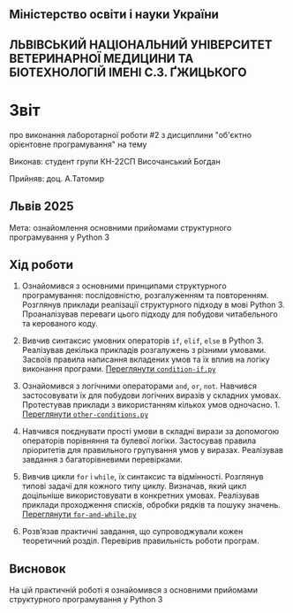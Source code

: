 ## Міністерство освіти і науки України

## ЛЬВІВСЬКИЙ НАЦІОНАЛЬНИЙ УНІВЕРСИТЕТ ВЕТЕРИНАРНОЇ МЕДИЦИНИ ТА БІОТЕХНОЛОГІЙ ІМЕНІ С.З. ҐЖИЦЬКОГО

# Звіт
про виконання лаборотарної роботи #2 з дисциплини "об'єктно орієнтовне програмування" на тему 

Виконав: студент групи КН-22СП Височанський Богдан

Прийняв: доц. А.Татомир

## Львів 2025

Мета: ознайомлення основними прийомами структурного програмування у Python 3

## Хід роботи

1. Ознайомився з основними принципами структурного програмування: послідовністю, розгалуженням та повторенням. 
   Розглянув приклади реалізації структурного підходу в мові Python 3. Проаналізував переваги цього підходу для побудови читабельного та керованого коду.

2. Вивчив синтаксис умовних операторів `if`, `elif`, `else` в Python 3. 
   Реалізував декілька прикладів розгалужень з різними умовами. Засвоїв правила написання вкладених умов та їх вплив на логіку виконання програми.
   [Переглянути `condition-if.py`](./condition-if.py)

3. Ознайомився з логічними операторами `and`, `or`, `not`. Навчився застосовувати їх для побудови логічних виразів у складних умовах. 
   Протестував приклади з використанням кількох умов одночасно. 1. [Переглянути `other-conditions.py`](./other-conditions.py) 

4. Навчився поєднувати прості умови в складні вирази за допомогою операторів порівняння та булевої логіки. 
   Застосував правила пріоритетів для правильного групування умов у виразах. Реалізував завдання з багаторівневими перевірками.

5. Вивчив цикли `for` і `while`, їх синтаксис та відмінності. Розглянув типові задачі для кожного типу циклу. 
   Визначав, який цикл доцільніше використовувати в конкретних умовах. Реалізував приклади проходження списків, обробки рядків та пошуку значень.
   [Переглянути `for-and-while.py`](./for-and-while.py)

6. Розв’язав практичні завдання, що супроводжували кожен теоретичний розділ. Перевірив правильність роботи програм. 


## Висновок
На цій практичній роботі я ознайомився з основними прийомами структурного програмування у Python 3